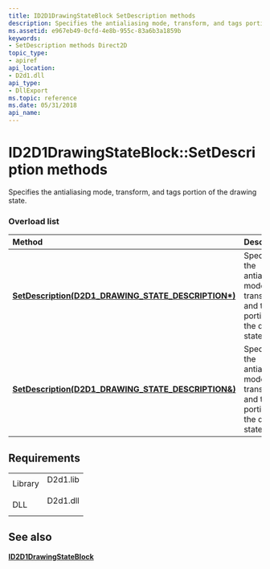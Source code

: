 ```yaml
---
title: ID2D1DrawingStateBlock SetDescription methods
description: Specifies the antialiasing mode, transform, and tags portion of the drawing state.
ms.assetid: e967eb49-0cfd-4e8b-955c-83a6b3a1859b
keywords:
- SetDescription methods Direct2D
topic_type:
- apiref
api_location:
- D2d1.dll
api_type:
- DllExport
ms.topic: reference
ms.date: 05/31/2018
api_name: 
---
```


# ID2D1DrawingStateBlock::SetDescription methods

Specifies the antialiasing mode, transform, and tags portion of the drawing state.

### Overload list



| Method                                                                                                                                  | Description                                                                                    |
|:----------------------------------------------------------------------------------------------------------------------------------------|:-----------------------------------------------------------------------------------------------|
| [**SetDescription(D2D1\_DRAWING\_STATE\_DESCRIPTION\*)**](/windows/win32/api/d2d1/nf-d2d1-id2d1drawingstateblock-setdescription(constd2d1_drawing_state_description)) | Specifies the antialiasing mode, transform, and tags portion of the drawing state.<br/>  |
| [**SetDescription(D2D1\_DRAWING\_STATE\_DESCRIPTION&)**](/windows/win32/api/d2d1/nf-d2d1-id2d1drawingstateblock-setdescription(constd2d1_drawing_state_description_))  | Specifies the antialiasing mode, transform, and tags portion of the drawing state. <br/> |



## Requirements



|                    |                                                                                     |
|--------------------|-------------------------------------------------------------------------------------|
| Library<br/> | <dl> <dt>D2d1.lib</dt> </dl> |
| DLL<br/>     | <dl> <dt>D2d1.dll</dt> </dl> |



## See also

<dl> <dt>

[**ID2D1DrawingStateBlock**](/windows/win32/api/d2d1/nn-d2d1-id2d1drawingstateblock)
</dt> </dl>

 

